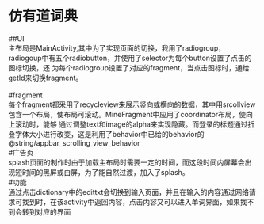 # 仿有道词典
##UI</br>
  主布局是MainActivity,其中为了实现页面的切换，我用了radiogroup，radiogoup中有五个radiobutton，并使用了selector为每个button设置了点击的图标切换，还
  为每个radiogroup设置了对应的fragment，当点击图标时，通给getId来切换fragment。
</br>
</br>
#fragment</br>
 每个fragment都采用了recycleview来展示竖向或横向的数据，其中用srcollview包含一个布局，使布局可滚动。MineFragment中应用了coordinator布局，使向上滚动时，能够
 通过调整text和image的alpha来实现隐藏。而登录的标题通过折叠字体大小进行改变，这是利用了behavior中已给的behavior的@string/appbar_scrolling_view_behavior
</br>
#广告页</br>
  splash页面的制作时由于加载主布局时需要一定的时间，而这段时间内屏幕会出现短时间的黑屏或白屏，为了能自然过渡，加入了splash。</br>
#功能</br>
  通过点击dictionary中的edittxt会切换到输入页面，并且在输入的内容通过网络请求可找到时，在该activity中返回内容，点击内容又可以进入单词界面，如果找不到会转到对应的界面

 
 
  
